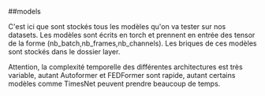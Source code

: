 ##models    


C'est ici que sont stockés tous les modèles qu'on va tester sur nos datasets. 
Les modèles sont écrits en torch et prennent en entrée des tensor de la forme (nb_batch,nb_frames,nb_channels).
Les briques de ces modèles sont stockés dans le dossier layer.

Attention, la complexité temporelle des différentes architectures est très variable, autant Autoformer et FEDFormer sont rapide, autant certains modèles comme TimesNet peuvent prendre beaucoup de temps.